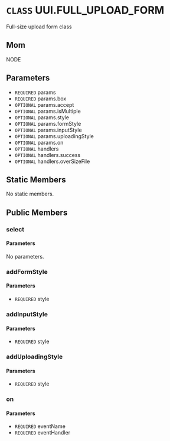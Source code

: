 # `CLASS` UUI.FULL_UPLOAD_FORM
Full-size upload form class

## Mom
NODE

## Parameters
* `REQUIRED` params 
* `REQUIRED` params.box 
* `OPTIONAL` params.accept 
* `OPTIONAL` params.isMultiple 
* `OPTIONAL` params.style 
* `OPTIONAL` params.formStyle 
* `OPTIONAL` params.inputStyle 
* `OPTIONAL` params.uploadingStyle 
* `OPTIONAL` params.on 
* `OPTIONAL` handlers 
* `OPTIONAL` handlers.success 
* `OPTIONAL` handlers.overSizeFile 

## Static Members
No static members.

## Public Members

### select
#### Parameters
No parameters.

### addFormStyle
#### Parameters
* `REQUIRED` style

### addInputStyle
#### Parameters
* `REQUIRED` style

### addUploadingStyle
#### Parameters
* `REQUIRED` style

### on
#### Parameters
* `REQUIRED` eventName
* `REQUIRED` eventHandler
